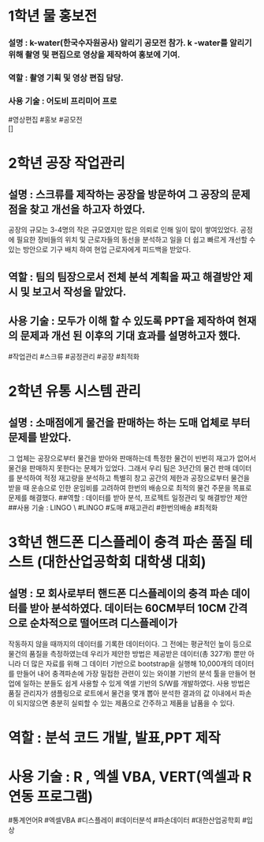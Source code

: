 # 1학년 물 홍보전
### 설명 : k-water(한국수자원공사) 알리기 공모전 참가. k -water를 알리기 위해 촬영 및 편집으로 영상을 제작하여 홍보에 기여. 
### 역할 : 촬영 기획 및 영상 편집 담당. 
### 사용 기술 : 어도비 프리미어 프로 
\#영상편집 #홍보 #공모전  
[]

# 2학년 공장 작업관리 
## 설명 : 스크류를 제작하는 공장을 방문하여 그 공장의 문제점을 찾고 개선을 하고자 하였다. 
공장의 규모는 3-4명의 작은 규모였지만 많은 의뢰로 인해 일이 많이 쌓여있었다. 공정에 필요한 장비들의 위치 및 근로자들의 
동선을 분석하고 일을 더 쉽고 빠르게 개선할 수 있는 방안으로 기구 배치 하여 현업 근로자에게 피드백을 받았다.
## 역할 : 팀의 팀장으로서 전체 분석 계획을 짜고 해결방안 제시 및 보고서 작성을 맡았다. 
## 사용 기술 : 모두가 이해 할 수 있도록 PPT을 제작하여 현재의 문제과 개선 된 이후의 기대 효과를 설명하고자 했다.
\#작업관리 #스크류 #공정관리 #공장 #최적화

# 2학년 유통 시스템 관리
## 설명 : 소매점에게 물건을 판매하는 하는 도매 업체로 부터 문제를 받았다.
그 업체는 공장으로부터 물건을 받아와 판매하는데 특정한 물건이 빈번히 재고가 없어서 물건을 판매하지 못한다는 문제가 있었다. 
그래서 우리 팀은 3년간의 물건 판매 데이터를 분석하여 적정 재고량을 분석하고 특별히 창고 공간의 제한과 공장으로부터 물건을 받을 때
운송으로 인한 운임비를 고려하여 한번의 배송으로 최적의 물건 주문을 목표로 문제를 해결했다. 
##역할 : 데이터를 받아 분석, 프로젝트 일정관리 및 해결방안 제안
##사용 기술 : LINGO
\ #LINGO #도매 #재고관리 #한번의배송 #최적화


# 3학년 핸드폰 디스플레이 충격 파손 품질 테스트 (대한산업공학회 대학생 대회)
## 설명 : 모 회사로부터 핸드폰 디스플레이의 충격 파손 데이터를 받아 분석하였다. 데이터는 60CM부터 10CM 간격으로 순차적으로 떨어뜨려 디스플레이가 
작동하지 않을 때까지의 데이터를 기록한 데이터이다. 그 전에는 평균적인 높이 등으로 물건의 품질을 측정하였는데 우리가 제안한 방법은 제공받은 데이터(총 327개)
 뿐만 아니라 더 많은 자료를 위해 그 데이터 기반으로 bootstrap을 실행해 10,000개의 데이터를 만들어 내어 충격파손에 가장 밀접한 관련이 있는 와이블 기반의 
 분석 툴을 만들어 현업에 일하는 분들도 쉽게 사용할 수 있게 엑셀 기반의 S/W를 개발하였다. 사용 방법은 품질 관리자가 샘플링으로 로트에서 물건을 몇개 뽑아
 분석한 결과의 값 이내에서 파손이 되지않으면 충분히 실뢰할 수 있는 제품으로 간주하고 제품을 납품을 수 있다. 
 # 역할 : 분석 코드 개발, 발표,PPT 제작
 # 사용 기술 : R , 엑셀 VBA, VERT(엑셀과 R 연동 프로그램)
 \#통계언어R #엑셀VBA #디스플레이 #데이터분석 #파손데이터 #대한산업공학회 #입상

